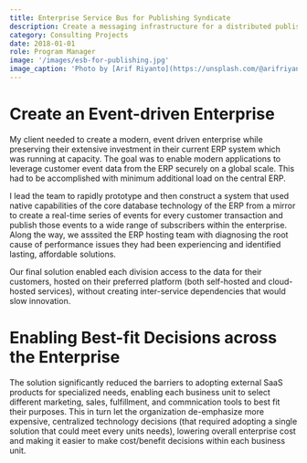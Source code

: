 ```yaml
---
title: Enterprise Service Bus for Publishing Syndicate
description: Create a messaging infrastructure for a distributed publisher providing customer data from a legacy ERP to modern platforms in multiple data centers at scale.
category: Consulting Projects
date: 2018-01-01
role: Program Manager
image: '/images/esb-for-publishing.jpg'
image_caption: 'Photo by [Arif Riyanto](https://unsplash.com/@arifriyanto)'
---
```


# Create an Event-driven Enterprise

My client needed to create a modern, event driven enterprise while preserving their extensive investment in their current ERP system which was running at capacity.  The goal was to enable modern applications to leverage customer event data from the ERP securely on a global scale.  This had to be accomplished with minimum additional load on the central ERP.

I lead the team to rapidly prototype and then construct a system that used native capabilities of the core database technology of the ERP from a mirror to create a real-time series of events for every customer transaction and publish those events to a wide range of subscribers within the enterprise.  Along the way, we asssited the ERP hosting team with diagnosing the root cause of performance issues they had been experiencing and identified lasting, affordable solutions.

Our final solution enabled each division access to the data for their customers, hosted on their preferred platform (both self-hosted and cloud-hosted services), without creating inter-service dependencies that would slow innovation.

# Enabling Best-fit Decisions across the Enterprise

The solution significantly reduced the barriers to adopting external SaaS products for specialized needs, enabling each business unit to select different marketing, sales, fulfillment, and commnication tools to best fit their purposes.  This in turn let the organization de-emphasize more expensive, centralized technology decisions (that required adopting a single solution that could meet every units needs), lowering overall enterprise cost and making it easier to make cost/benefit decisions within each business unit.
